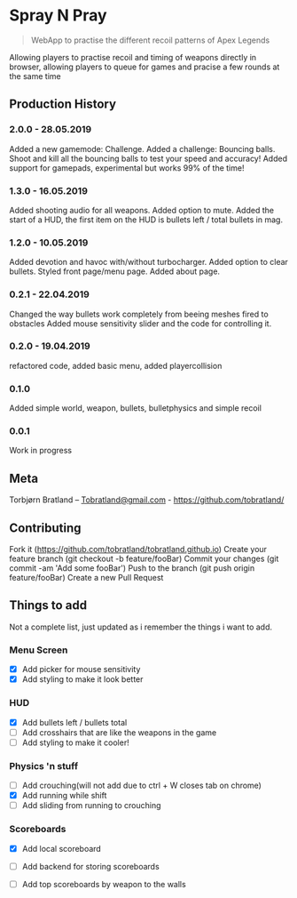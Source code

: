 # Spray N Pray
> WebApp to practise the different recoil patterns of Apex Legends


Allowing players to practise recoil and timing of weapons directly in browser, allowing players to queue for games and pracise a few rounds at the same time


## Production History
### 2.0.0 - 28.05.2019
Added a new gamemode: Challenge.
Added a challenge: Bouncing balls. Shoot and kill all the bouncing balls to test your speed and accuracy!
Added support for gamepads, experimental but works 99% of the time!
### 1.3.0 - 16.05.2019
Added shooting audio for all weapons. Added option to mute. Added the start of a HUD, the first item on the HUD is bullets left / total bullets in mag.
### 1.2.0 - 10.05.2019
Added devotion and havoc with/without turbocharger. Added option to clear bullets. Styled front page/menu page. Added about page.
### 0.2.1 - 22.04.2019
Changed the way bullets work completely from beeing meshes fired to obstacles
Added mouse sensitivity slider and the code for controlling it.
### 0.2.0 - 19.04.2019
refactored code, added basic menu, added playercollision
### 0.1.0
Added simple world, weapon, bullets, bulletphysics and simple recoil
### 0.0.1
Work in progress

## Meta
Torbjørn Bratland – Tobratland@gmail.com - https://github.com/tobratland/


## Contributing
Fork it (https://github.com/tobratland/tobratland.github.io)
Create your feature branch (git checkout -b feature/fooBar)
Commit your changes (git commit -am 'Add some fooBar')
Push to the branch (git push origin feature/fooBar)
Create a new Pull Request



## Things to add
Not a complete list, just updated as i remember the things i want to add.

### Menu Screen
- [x] Add picker for mouse sensitivity
- [x] Add styling to make it look better

### HUD
- [x] Add bullets left / bullets total
- [ ] Add crosshairs that are like the weapons in the game
- [ ] Add styling to make it cooler!

### Physics 'n stuff
- [ ] Add crouching(will not add due to ctrl + W closes tab on chrome)
- [x] Add running while shift
- [ ] Add sliding from running to crouching

### Scoreboards
- [x] Add local scoreboard
- [ ] Add backend for storing scoreboards
- [ ] Add top scoreboards by weapon to the walls







